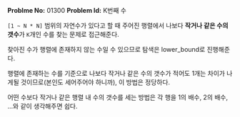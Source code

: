 **Problme No:** 01300
**Problem Id:** K번째 수


`[1 ~ N * N]` 범위의 자연수가 있다고 할 때 주어진 행렬에서 나보다 **작거나 같은 수의 갯수**가 `K`개인 수를 찾는 문제로 접근해준다.


찾아진 수가 행렬에 존재하지 않는 수일 수 있으므로 탐색은 lower_bound로 진행해준다.


행렬에 존재하는 수를 기준으로 나보다 작거나 같은 수의 갯수가 적어도 1개는 차이가 나게될 것이므로(본인도 세어주어야 하니까), 이 방법은 정당하다.


어떤 수보다 작거나 같은 행렬 내 수의 갯수를 세는 방법은 각 행을 1의 배수, 2의 배수, ...와 같이 생각해주면 쉽다.
